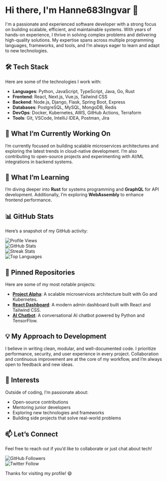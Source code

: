 # Hi there, I'm Hanne683Ingvar 👋  

I'm a passionate and experienced software developer with a strong focus on building scalable, efficient, and maintainable systems. With years of hands-on experience, I thrive in solving complex problems and delivering high-quality solutions. My expertise spans across multiple programming languages, frameworks, and tools, and I’m always eager to learn and adapt to new technologies.  

## 🛠️ Tech Stack  
Here are some of the technologies I work with:  
- **Languages**: Python, JavaScript, TypeScript, Java, Go, Rust  
- **Frontend**: React, Next.js, Vue.js, Tailwind CSS  
- **Backend**: Node.js, Django, Flask, Spring Boot, Express  
- **Databases**: PostgreSQL, MySQL, MongoDB, Redis  
- **DevOps**: Docker, Kubernetes, AWS, GitHub Actions, Terraform  
- **Tools**: Git, VSCode, IntelliJ IDEA, Postman, Jira  

## 🔭 What I’m Currently Working On  
I’m currently focused on building scalable microservices architectures and exploring the latest trends in cloud-native development. I’m also contributing to open-source projects and experimenting with AI/ML integrations in backend systems.  

## 🌱 What I’m Learning  
I’m diving deeper into **Rust** for systems programming and **GraphQL** for API development. Additionally, I’m exploring **WebAssembly** to enhance frontend performance.  

## 📊 GitHub Stats  
Here’s a snapshot of my GitHub activity:  

![Profile Views](https://komarev.com/ghpvc/?username=Hanne683Ingvar&color=blue)  
![GitHub Stats](https://github-readme-stats.vercel.app/api?username=Hanne683Ingvar&show_icons=true&theme=radical)  
![Streak Stats](https://github-readme-streak-stats.herokuapp.com/?user=Hanne683Ingvar&theme=radical)  
![Top Languages](https://github-readme-stats.vercel.app/api/top-langs/?username=Hanne683Ingvar&layout=compact&theme=radical)  

## 📌 Pinned Repositories  
Here are some of my most notable projects:  
- **[Project Alpha](https://github.com/Hanne683Ingvar/project-alpha)**: A scalable microservices architecture built with Go and Kubernetes.  
- **[React Dashboard](https://github.com/Hanne683Ingvar/react-dashboard)**: A modern admin dashboard built with React and Tailwind CSS.  
- **[AI Chatbot](https://github.com/Hanne683Ingvar/ai-chatbot)**: A conversational AI chatbot powered by Python and TensorFlow.  

## 💡 My Approach to Development  
I believe in writing clean, modular, and well-documented code. I prioritize performance, security, and user experience in every project. Collaboration and continuous improvement are at the core of my workflow, and I’m always open to feedback and new ideas.  

## 🎯 Interests  
Outside of coding, I’m passionate about:  
- Open-source contributions  
- Mentoring junior developers  
- Exploring new technologies and frameworks  
- Building side projects that solve real-world problems  

## 📫 Let’s Connect  
Feel free to reach out if you’d like to collaborate or just chat about tech!  

![GitHub Followers](https://img.shields.io/github/followers/Hanne683Ingvar?style=social)  
![Twitter Follow](https://img.shields.io/twitter/follow/Hanne683Ingvar?style=social)  

Thanks for visiting my profile! 😄
